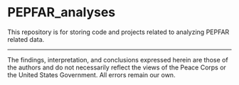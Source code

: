 # PEPFAR_analyses
This repository is for storing code and projects related to analyzing PEPFAR related data. 




----
The findings, interpretation, and conclusions expressed herein are those of the authors and do not necessarily reflect the views of the Peace Corps or the United States Government. All errors remain our own.
